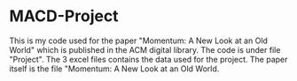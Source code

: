# MACD-Project
This is my code used for the paper "Momentum: A New Look at an Old World" which is published in the ACM digital library.
The code is under file "Project".
The 3 excel files contains the data used for the project.
The paper itself is the file "Momentum: A New Look at an Old World.
